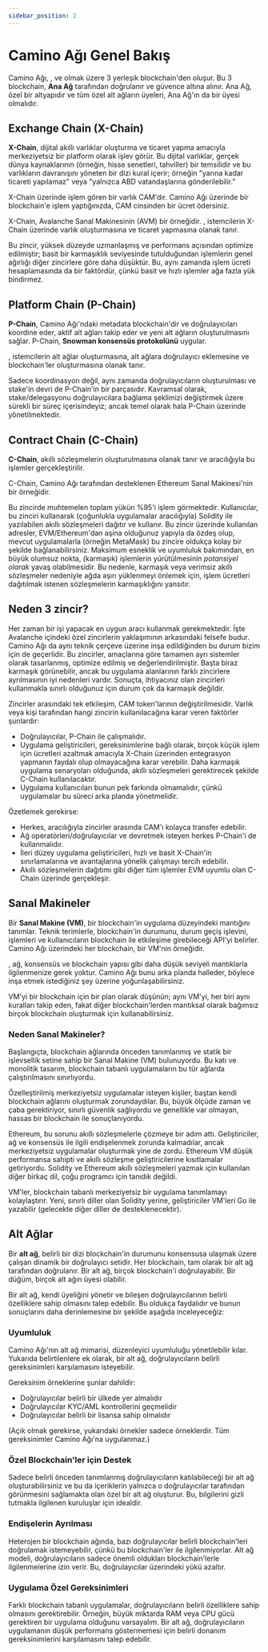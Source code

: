 ```yaml
---
sidebar_position: 2
---
```


# Camino Ağı Genel Bakış

Camino Ağı, ,  ve  olmak üzere 3 yerleşik blockchain'den oluşur. Bu 3 blockchain, **Ana Ağ** tarafından doğrulanır ve güvence altına alınır. Ana Ağ, özel bir altyapıdır ve tüm özel alt ağların üyeleri, Ana Ağ'ın da bir üyesi olmalıdır.



## Exchange Chain (X-Chain)

**X-Chain**, dijital akıllı varlıklar oluşturma ve ticaret yapma amacıyla merkeziyetsiz bir platform olarak işlev görür. Bu dijital varlıklar, gerçek dünya kaynaklarının (örneğin, hisse senetleri, tahviller) bir temsilidir ve bu varlıkların davranışını yöneten bir dizi kural içerir; örneğin "yarına kadar ticareti yapılamaz" veya "yalnızca ABD vatandaşlarına gönderilebilir."

X-Chain üzerinde işlem gören bir varlık CAM'dır. Camino Ağı üzerinde bir blockchain'e işlem yaptığınızda, CAM cinsinden bir ücret ödersiniz.

X-Chain, Avalanche Sanal Makinesinin (AVM) bir örneğidir. , istemcilerin X-Chain üzerinde varlık oluşturmasına ve ticaret yapmasına olanak tanır.

Bu zincir, yüksek düzeyde uzmanlaşmış ve performans açısından optimize edilmiştir; basit bir karmaşıklık seviyesinde tutulduğundan işlemlerin genel ağırlığı diğer zincirlere göre daha düşüktür. Bu, aynı zamanda işlem ücreti hesaplamasında da bir faktördür, çünkü basit ve hızlı işlemler ağa fazla yük bindirmez.

## Platform Chain (P-Chain)

**P-Chain**, Camino Ağı'ndaki metadata blockchain'dir ve doğrulayıcıları koordine eder, aktif alt ağları takip eder ve yeni alt ağların oluşturulmasını sağlar. P-Chain, **Snowman konsensüs protokolünü** uygular.

, istemcilerin alt ağlar oluşturmasına, alt ağlara doğrulayıcı eklemesine ve blockchain'ler oluşturmasına olanak tanır.

Sadece koordinasyon değil, aynı zamanda doğrulayıcıların oluşturulması ve stake'in devri de P-Chain'in bir parçasıdır. Kavramsal olarak, stake/delegasyonu doğrulayıcılara bağlama şeklimizi değiştirmek üzere sürekli bir süreç içerisindeyiz; ancak temel olarak hala P-Chain üzerinde yönetilmektedir.

## Contract Chain (C-Chain)

**C-Chain**, akıllı sözleşmelerin oluşturulmasına olanak tanır ve  aracılığıyla bu işlemler gerçekleştirilir.

C-Chain, Camino Ağı tarafından desteklenen Ethereum Sanal Makinesi'nin bir örneğidir.

Bu zincirde muhtemelen toplam yükün %95'i işlem görmektedir. Kullanıcılar, bu zinciri kullanarak (çoğunlukla uygulamalar aracılığıyla) Solidity ile yazılabilen akıllı sözleşmeleri dağıtır ve kullanır. Bu zincir üzerinde kullanılan adresler, EVM/Ethereum'dan aşina olduğunuz yapıyla da özdeş olup, mevcut uygulamalarla (örneğin MetaMask) bu zincire oldukça kolay bir şekilde bağlanabilirsiniz. Maksimum esneklik ve uyumluluk bakımından, en büyük olumsuz nokta, (karmaşık) işlemlerin yürütülmesinin _potansiyel olarak_ yavaş olabilmesidir. Bu nedenle, karmaşık veya verimsiz akıllı sözleşmeler nedeniyle ağda aşırı yüklenmeyi önlemek için, işlem ücretleri dağıtılmak istenen sözleşmelerin karmaşıklığını yansıtır.

## Neden 3 zincir?

Her zaman bir işi yapacak en uygun aracı kullanmak gerekmektedir. İşte Avalanche içindeki özel zincirlerin yaklaşımının arkasındaki felsefe budur. Camino Ağı da aynı teknik çerçeve üzerine inşa edildiğinden bu durum bizim için de geçerlidir. Bu zincirler, amaçlarına göre tamamen ayrı sistemler olarak tasarlanmış, optimize edilmiş ve değerlendirilmiştir. Başta biraz karmaşık görünebilir, ancak bu uygulama alanlarının farklı zincirlere ayrılmasının iyi nedenleri vardır. Sonuçta, ihtiyacınız olan zincirleri kullanmakla sınırlı olduğunuz için durum çok da karmaşık değildir.

Zincirler arasındaki tek etkileşim, CAM token'larının değiştirilmesidir. Varlık veya kişi tarafından hangi zincirin kullanılacağına karar veren faktörler şunlardır:

- Doğrulayıcılar, P-Chain ile çalışmalıdır.
- Uygulama geliştiricileri, gereksinimlerine bağlı olarak, birçok küçük işlem için ücretleri azaltmak amacıyla X-Chain üzerinden entegrasyon yapmanın faydalı olup olmayacağına karar verebilir. Daha karmaşık uygulama senaryoları olduğunda, akıllı sözleşmeleri gerektirecek şekilde C-Chain kullanılacaktır.
- Uygulama kullanıcıları bunun pek farkında olmamalıdır, çünkü uygulamalar bu süreci arka planda yönetmelidir.

Özetlemek gerekirse:

- Herkes,  aracılığıyla zincirler arasında CAM'ı kolayca transfer edebilir.
- Ağ operatörleri/doğrulayıcılar ve devretmek isteyen herkes P-Chain'i de kullanmalıdır.
- İleri düzey uygulama geliştiricileri, hızlı ve basit X-Chain'in sınırlamalarına ve avantajlarına yönelik çalışmayı tercih edebilir.
- Akıllı sözleşmelerin dağıtımı gibi diğer tüm işlemler EVM uyumlu olan C-Chain üzerinde gerçekleşir.

## Sanal Makineler

Bir **Sanal Makine (VM)**, bir blockchain'in uygulama düzeyindeki mantığını tanımlar. Teknik terimlerle, blockchain'in durumunu, durum geçiş işlevini, işlemleri ve kullanıcıların blockchain ile etkileşime girebileceği API'yi belirler. Camino Ağı üzerindeki her blockchain, bir VM'nin örneğidir.

, ağ, konsensüs ve blockchain yapısı gibi daha düşük seviyeli mantıklarla ilgilenmenize gerek yoktur. Camino Ağı bunu arka planda halleder, böylece inşa etmek istediğiniz şey üzerine yoğunlaşabilirsiniz.

VM'yi bir blockchain için bir plan olarak düşünün; aynı VM'yi, her biri aynı kuralları takip eden, fakat diğer blockchain'lerden mantıksal olarak bağımsız birçok blockchain oluşturmak için kullanabilirsiniz.

### Neden Sanal Makineler?

Başlangıçta, blockchain ağlarında önceden tanımlanmış ve statik bir işlevsellik setine sahip bir Sanal Makine (VM) bulunuyordu. Bu katı ve monolitik tasarım, blockchain tabanlı uygulamaların bu tür ağlarda çalıştırılmasını sınırlıyordu.

Özelleştirilmiş merkeziyetsiz uygulamalar isteyen kişiler, baştan kendi blockchain ağlarını oluşturmak zorundaydılar. Bu, büyük ölçüde zaman ve çaba gerektiriyor, sınırlı güvenlik sağlıyordu ve genellikle var olmayan, hassas bir blockchain ile sonuçlanıyordu.

Ethereum, bu sorunu akıllı sözleşmelerle çözmeye bir adım attı. Geliştiriciler, ağ ve konsensüs ile ilgili endişelenmek zorunda kalmadılar, ancak merkeziyetsiz uygulamalar oluşturmak yine de zordu. Ethereum VM düşük performansa sahipti ve akıllı sözleşme geliştiricilerine kısıtlamalar getiriyordu. Solidity ve Ethereum akıllı sözleşmeleri yazmak için kullanılan diğer birkaç dil, çoğu programcı için tanıdık değildi.

VM'ler, blockchain tabanlı merkeziyetsiz bir uygulama tanımlamayı kolaylaştırır. Yeni, sınırlı diller olan Solidity yerine, geliştiriciler VM'leri Go ile yazabilir (gelecekte diğer diller de desteklenecektir).

## Alt Ağlar

Bir **alt ağ**, belirli bir dizi blockchain'in durumunu konsensusa ulaşmak üzere çalışan dinamik bir doğrulayıcı setidir. Her blockchain, tam olarak bir alt ağ tarafından doğrulanır. Bir alt ağ, birçok blockchain'i doğrulayabilir. Bir düğüm, birçok alt ağın üyesi olabilir.

Bir alt ağ, kendi üyeliğini yönetir ve bileşen doğrulayıcılarının belirli özelliklere sahip olmasını talep edebilir. Bu oldukça faydalıdır ve bunun sonuçlarını daha derinlemesine bir şekilde aşağıda inceleyeceğiz:

### Uyumluluk

Camino Ağı'nın alt ağ mimarisi, düzenleyici uyumluluğu yönetilebilir kılar. Yukarıda belirtilenlere ek olarak, bir alt ağ, doğrulayıcıların belirli gereksinimleri karşılamasını isteyebilir.

Gereksinim örneklerine şunlar dahildir:

- Doğrulayıcılar belirli bir ülkede yer almalıdır
- Doğrulayıcılar KYC/AML kontrollerini geçmelidir
- Doğrulayıcılar belirli bir lisansa sahip olmalıdır

(Açık olmak gerekirse, yukarıdaki örnekler sadece örneklerdir. Tüm gereksinimler Camino Ağı'na uygulanmaz.)

### Özel Blockchain'ler için Destek

Sadece belirli önceden tanımlanmış doğrulayıcıların katılabileceği bir alt ağ oluşturabilirsiniz ve bu da içeriklerin yalnızca o doğrulayıcılar tarafından görünmesini sağlamakta olan özel bir alt ağ oluşturur. Bu, bilgilerini gizli tutmakla ilgilenen kuruluşlar için idealdir.

### Endişelerin Ayrılması

Heterojen bir blockchain ağında, bazı doğrulayıcılar belirli blockchain'leri doğrulamak istemeyebilir, çünkü bu blockchain'ler ile ilgilenmiyorlar. Alt ağ modeli, doğrulayıcıların sadece önemli oldukları blockchain'lerle ilgilenmelerine izin verir. Bu, doğrulayıcılar üzerindeki yükü azaltır.

### Uygulama Özel Gereksinimleri

Farklı blockchain tabanlı uygulamalar, doğrulayıcıların belirli özelliklere sahip olmasını gerektirebilir. Örneğin, büyük miktarda RAM veya CPU gücü gerektiren bir uygulama olduğunu varsayalım. Bir alt ağ, doğrulayıcıların uygulamanın düşük performans göstermemesi için belirli donanım gereksinimlerini karşılamasını talep edebilir.